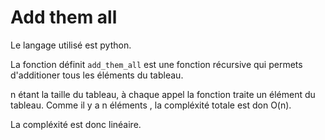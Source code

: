 # Add them all

Le langage utilisé est python.

La fonction définit `add_them_all` est une fonction récursive qui permets d'additioner tous les éléments du tableau.

n étant la taille du tableau, à chaque appel la fonction traite un élément du tableau.
Comme il y a n éléments , la compléxité totale est don O(n).

La compléxité est donc linéaire.

